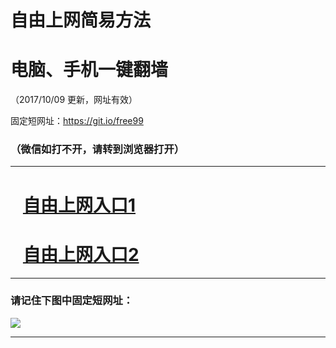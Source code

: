 ﻿# 自由上网简易方法

# 电脑、手机一键翻墙

（2017/10/09 更新，网址有效）

固定短网址：https://git.io/free99

### （微信如打不开，请转到浏览器打开）


***





# &nbsp;&nbsp; <a href="http://ft677914726.fwq-tz-1001.info/fwqtz01.html?t=100900110913 " target="_blank">自由上网入口1</a>
# &nbsp;&nbsp; <a href="http://ft1725116056.fwq-tz-1002.info/fwqtz02.html?t=100900114705 " target="_blank">自由上网入口2</a>
***

### 请记住下图中固定短网址：

<img src="https://s3-us-west-2.amazonaws.com/fwq-1001/yjfq-20170905okok.png" /> 


***

